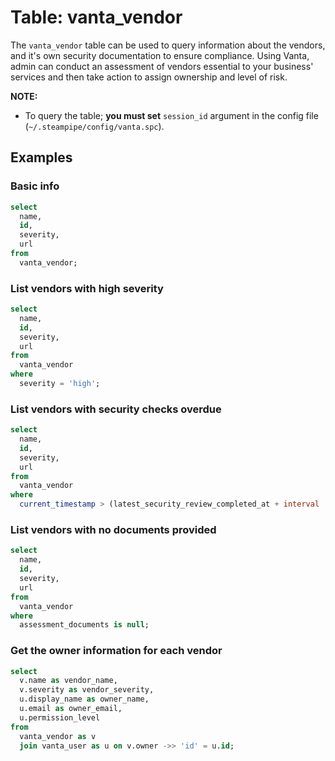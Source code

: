 # Table: vanta_vendor

The `vanta_vendor` table can be used to query information about the vendors, and it's own security documentation to ensure compliance. Using Vanta, admin can conduct an assessment of vendors essential to your business' services and then take action to assign ownership and level of risk.

**NOTE:**

- To query the table; **you must set** `session_id` argument in the config file (`~/.steampipe/config/vanta.spc`).

## Examples

### Basic info

```sql
select
  name,
  id,
  severity,
  url
from
  vanta_vendor;
```

### List vendors with high severity

```sql
select
  name,
  id,
  severity,
  url
from
  vanta_vendor
where
  severity = 'high';
```

### List vendors with security checks overdue

```sql
select
  name,
  id,
  severity,
  url
from
  vanta_vendor
where
  current_timestamp > (latest_security_review_completed_at + interval '1 year');
```

### List vendors with no documents provided

```sql
select
  name,
  id,
  severity,
  url
from
  vanta_vendor
where
  assessment_documents is null;
```

### Get the owner information for each vendor

```sql
select
  v.name as vendor_name,
  v.severity as vendor_severity,
  u.display_name as owner_name,
  u.email as owner_email,
  u.permission_level
from
  vanta_vendor as v
  join vanta_user as u on v.owner ->> 'id' = u.id;
```

